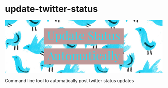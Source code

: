 # update-twitter-status

![Banner](https://github.com/davebuchholz/update-twitter-status/blob/master/images/Photo%20Jul%2024%2C%201%2020%2013%20PM.png)

Command line tool to automatically post twitter status updates
